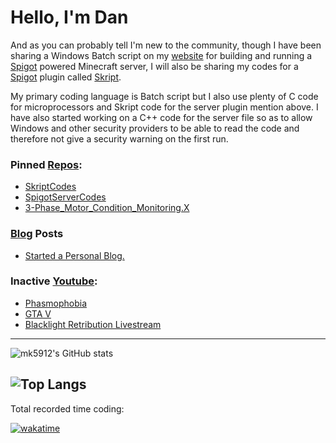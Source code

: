 # Hello, I'm Dan 

And as you can probably tell I'm new to the community, though I have been sharing a Windows Batch script on my [website](https://www.myeasyserver.xyz/) for building and running a [Spigot](https://www.spigotmc.org/) powered Minecraft server, I will also be sharing my codes for a [Spigot](https://www.spigotmc.org/) plugin called [Skript](https://www.skuinty.com/downloads).

My primary coding language is Batch script but I also use plenty of C code for microprocessors and Skript code for the server plugin mention above. I have also started working on a C++ code for the server file so as to allow Windows and other security providers to be able to read the code and therefore not give a security warning on the first run.

### Pinned [Repos](https://github.com/mk5912?tab=repositories):
- [SkriptCodes](https://github.com/mk5912/SkriptCodes)
- [SpigotServerCodes](https://github.com/mk5912/SpigotServerCodes)
- [3-Phase_Motor_Condition_Monitoring.X](https://github.com/mk5912/3-Phase_Motor_Condition_Monitoring.X)

### [Blog](https://www.myeasyserver.xyz/blog2) Posts
<!-- BLOG:START -->
- [Started a Personal Blog.](https://www.myeasyserver.xyz/blog2/started-a-personal-blog)
<!-- BLOG:END -->

### Inactive [Youtube](https://www.youtube.com/channel/UCt04NKIHCuVgYeE8-V6K9ww):
<!-- YOUTUBE:START -->
- [Phasmophobia](https://www.youtube.com/watch?v=50y1qUDf7K0)
- [GTA V](https://www.youtube.com/watch?v=RiXR2d591XA)
- [Blacklight Retribution Livestream](https://www.youtube.com/watch?v=mIqi1Ih45rc)
<!-- YOUTUBE:END -->
---
![mk5912's GitHub stats](https://github-readme-stats.vercel.app/api?username=mk5912&show_icons=true&theme=dark&include_all_commits=true&count_private_commits=true)

![Top Langs](https://github-readme-stats.vercel.app/api/top-langs/?username=mk5912&show_icons=true&theme=dark)
---
Total recorded time coding:

[![wakatime](https://wakatime.com/badge/user/2c230bc3-d896-4e60-91a0-a1e608bee0b2.svg)](https://wakatime.com/@mk5912)

<!-- ![mk5912's wakatime stats](https://github-readme-stats.vercel.app/api/wakatime?username=2c230bc3-d896-4e60-91a0-a1e608bee0b2&show_icons=true&theme=dark) -->


